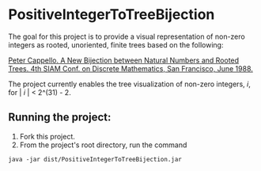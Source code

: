 # PositiveIntegerToTreeBijection

The goal for this project is to provide a visual representation of non-zero integers as rooted, unoriented, finite trees 
based on the following:

[Peter Cappello. A New Bijection between Natural Numbers and Rooted Trees. 4th SIAM Conf. on Discrete Mathematics, San Francisco, June 1988.](https://www.cs.ucsb.edu/~cappello/papers/1988SiamDM.html)

The project currently enables the tree visualization of non-zero integers, _i_, for | _i_ | < 2^(31) - 2.

## Running the project:

1. Fork this project.
2. From the project's root directory, run the command 
<pre><code>java -jar dist/PositiveIntegerToTreeBijection.jar</code></pre> 
